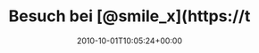 ---
retweeted: false
source: <a href="http://gowalla.com/" rel="nofollow">Gowalla</a>
entities:
  hashtags: []
  symbols: []
  user_mentions:
  - name: "@smile_x *th"
    screen_name: smile_x
    indices:
    - '11'
    - '19'
    id_str: '14692865'
    id: '14692865'
  urls: []
display_text_range:
- '0'
- '75'
favorite_count: '0'
id_str: '26066066657'
truncated: false
retweet_count: '0'
id: '26066066657'
created_at: Fri Oct 01 10:05:24 +0000 2010
favorited: false
full_text: Besuch bei [@smile_x](https://twitter.com/smile_x) — at Bürogemeinschaft
  12345 http://gowal.la/c/2B8Uh?137
lang: de
tags:
- pesos:twitter
date: '2010-10-01T10:05:24+00:00'
src: https://twitter.com/bascht/status/26066066657
original_url: https://twitter.com/bascht/status/26066066657
type: twitter_tweet
text: Besuch bei [@smile_x](https://twitter.com/smile_x) — at Bürogemeinschaft 12345
  http://gowal.la/c/2B8Uh?137
title: Besuch bei [@smile_x](https://t

---